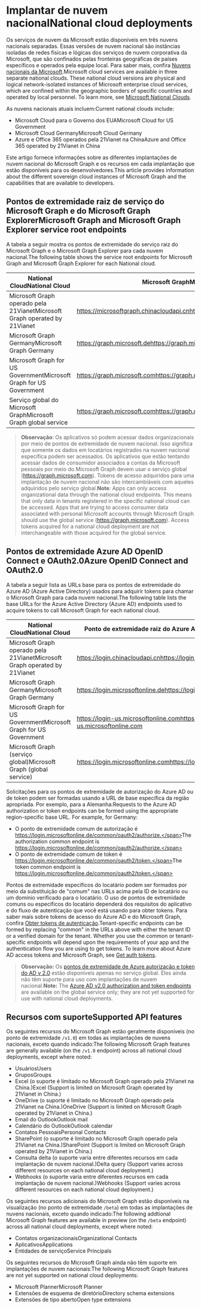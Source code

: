 # <a name="national-cloud-deployments"></a><span data-ttu-id="10235-101">Implantar de nuvem nacional</span><span class="sxs-lookup"><span data-stu-id="10235-101">National cloud deployments</span></span>


<span data-ttu-id="10235-p101">Os serviços de nuvem da Microsoft estão disponíveis em três nuvens nacionais separadas. Essas versões de nuvem nacional são instâncias isoladas de redes físicas e lógicas dos serviços de nuvem corporativa da Microsoft, que são confinados pelas fronteiras geográficas de países específicos e operados pela equipe local. Para saber mais, confira [Nuvens nacionais da Microsoft](https://www.microsoft.com/en-us/TrustCenter/CloudServices/NationalCloud).</span><span class="sxs-lookup"><span data-stu-id="10235-p101">Microsoft cloud services are available in three separate national clouds. These national cloud versions are physical and logical network-isolated instances of Microsoft enterprise cloud services, which are confined within the geographic borders of specific countries and operated by local personnel. To learn more, see [Microsoft National Clouds](https://www.microsoft.com/en-us/TrustCenter/CloudServices/NationalCloud).</span></span>

<span data-ttu-id="10235-105">As nuvens nacionais atuais incluem:</span><span class="sxs-lookup"><span data-stu-id="10235-105">Current national clouds include:</span></span>

- <span data-ttu-id="10235-106">Microsoft Cloud para o Governo dos EUA</span><span class="sxs-lookup"><span data-stu-id="10235-106">Microsoft Cloud for US Government</span></span>
- <span data-ttu-id="10235-107">Microsoft Cloud Germany</span><span class="sxs-lookup"><span data-stu-id="10235-107">Microsoft Cloud Germany</span></span>
- <span data-ttu-id="10235-108">Azure e Office 365 operados pela 21Vianet na China</span><span class="sxs-lookup"><span data-stu-id="10235-108">Azure and Office 365 operated by 21Vianet in China</span></span>

<span data-ttu-id="10235-109">Este artigo fornece informações sobre as diferentes implantações de nuvem nacional do Microsoft Graph e os recursos em cada implantação que estão disponíveis para os desenvolvedores.</span><span class="sxs-lookup"><span data-stu-id="10235-109">This article provides information about the different sovereign cloud instances of Microsoft Graph and the capabilities that are available to developers.</span></span> 

## <a name="microsoft-graph-and-microsoft-graph-explorer-service-root-endpoints"></a><span data-ttu-id="10235-110">Pontos de extremidade raiz de serviço do Microsoft Graph e do Microsoft Graph Explorer</span><span class="sxs-lookup"><span data-stu-id="10235-110">Microsoft Graph and Microsoft Graph Explorer service root endpoints</span></span>

<span data-ttu-id="10235-111">A tabela a seguir mostra os pontos de extremidade do serviço raiz do Microsoft Graph e o Microsoft Graph Explorer para cada nuvem nacional.</span><span class="sxs-lookup"><span data-stu-id="10235-111">The following table shows the service root endpoints for Microsoft Graph and Microsoft Graph Explorer for each National cloud.</span></span> 

| <span data-ttu-id="10235-112">National Cloud</span><span class="sxs-lookup"><span data-stu-id="10235-112">National Cloud</span></span> | <span data-ttu-id="10235-113">Microsoft Graph</span><span class="sxs-lookup"><span data-stu-id="10235-113">Microsoft Graph</span></span> | <span data-ttu-id="10235-114">Explorador do Microsoft Graph</span><span class="sxs-lookup"><span data-stu-id="10235-114">Microsoft Graph Explorer</span></span>
|---------------------------|----------------|----------------|
| <span data-ttu-id="10235-115">Microsoft Graph operado pela 21Vianet</span><span class="sxs-lookup"><span data-stu-id="10235-115">Microsoft Graph operated by 21Vianet</span></span> | <span data-ttu-id="10235-116">https://microsoftgraph.chinacloudapi.cn</span><span class="sxs-lookup"><span data-stu-id="10235-116">https://microsoftgraph.chinacloudapi.cn</span></span> | <span data-ttu-id="10235-117">https://developer.microsoft.com/pt-br/graph/graph-explorer-china</span><span class="sxs-lookup"><span data-stu-id="10235-117">https://developer.microsoft.com/zh-cn/graph/graph-explorer-china</span></span> |
| <span data-ttu-id="10235-118">Microsoft Graph Germany</span><span class="sxs-lookup"><span data-stu-id="10235-118">Microsoft Graph Germany</span></span> | <span data-ttu-id="10235-119">https://graph.microsoft.de</span><span class="sxs-lookup"><span data-stu-id="10235-119">https://graph.microsoft.de</span></span> | <span data-ttu-id="10235-120">Sem suporte.</span><span class="sxs-lookup"><span data-stu-id="10235-120">Not supported.</span></span> |
| <span data-ttu-id="10235-121">Microsoft Graph for US Government</span><span class="sxs-lookup"><span data-stu-id="10235-121">Microsoft Graph for US Government</span></span> | <span data-ttu-id="10235-122">https://graph.microsoft.com</span><span class="sxs-lookup"><span data-stu-id="10235-122">https://graph.microsoft.com</span></span> | <span data-ttu-id="10235-123">Sem suporte.</span><span class="sxs-lookup"><span data-stu-id="10235-123">Not supported.</span></span> |
| <span data-ttu-id="10235-124">Serviço global do Microsoft Graph</span><span class="sxs-lookup"><span data-stu-id="10235-124">Microsoft Graph global service</span></span> | <span data-ttu-id="10235-125">https://graph.microsoft.com</span><span class="sxs-lookup"><span data-stu-id="10235-125">https://graph.microsoft.com</span></span> | <span data-ttu-id="10235-126">https://developer.microsoft.com/graph/graph-explorer</span><span class="sxs-lookup"><span data-stu-id="10235-126">https://developer.microsoft.com/graph/graph-explorer</span></span> |

> <span data-ttu-id="10235-p102">**Observação**: Os aplicativos só podem acessar dados organizacionais por meio de pontos de extremidade de nuvem nacional. Isso significa que somente os dados em locatários registrados na nuvem nacional específica podem ser acessados. Os aplicativos que estão tentando acessar dados de consumidor associados a contas da Microsoft pessoais por meio do Microsoft Graph devem usar o serviço global (https://graph.microsoft.com). Tokens de acesso adquiridos para uma implantação de nuvem nacional não são intercambiáveis com aqueles adquiridos pelo serviço global.</span><span class="sxs-lookup"><span data-stu-id="10235-p102">**Note**: Apps can only access organizational data through the national cloud endpoints. This means that only data in tenants registered in the specific national cloud can be accessed. Apps that are trying to access consumer data associated with personal Microsoft accounts through Microsoft Graph should use the global service (https://graph.microsoft.com). Access tokens acquired for a national cloud deployment are not interchangeable with those acquired for the global service.</span></span>

## <a name="azure-ad-openid-connect-and-oauth20-endpoints"></a><span data-ttu-id="10235-131">Pontos de extremidade Azure AD OpenID Connect e OAuth2.0</span><span class="sxs-lookup"><span data-stu-id="10235-131">Azure OpenID Connect and OAuth2.0</span></span>

<span data-ttu-id="10235-132">A tabela a seguir lista as URLs base para os pontos de extremidade do Azure AD (Azure Active Directory) usados para adquirir tokens para chamar o Microsoft Graph para cada nuvem nacional.</span><span class="sxs-lookup"><span data-stu-id="10235-132">The following table lists the base URLs for the Azure Active Directory (Azure AD) endpoints used to acquire tokens to call Microsoft Graph for each national cloud.</span></span> 

| <span data-ttu-id="10235-133">National Cloud</span><span class="sxs-lookup"><span data-stu-id="10235-133">National Cloud</span></span> | <span data-ttu-id="10235-134">Ponto de extremidade raiz do Azure AD</span><span class="sxs-lookup"><span data-stu-id="10235-134">Azure AD endpoint</span></span> |
|---------------------------|----------------|
| <span data-ttu-id="10235-135">Microsoft Graph operado pela 21Vianet</span><span class="sxs-lookup"><span data-stu-id="10235-135">Microsoft Graph operated by 21Vianet</span></span> |<span data-ttu-id="10235-136">https://login.chinacloudapi.cn</span><span class="sxs-lookup"><span data-stu-id="10235-136">https://login.chinacloudapi.cn</span></span> | 
| <span data-ttu-id="10235-137">Microsoft Graph Germany</span><span class="sxs-lookup"><span data-stu-id="10235-137">Microsoft Graph Germany</span></span> | <span data-ttu-id="10235-138">https://login.microsoftonline.de</span><span class="sxs-lookup"><span data-stu-id="10235-138">https://login.microsoftonline.com</span></span> | 
| <span data-ttu-id="10235-139">Microsoft Graph for US Government</span><span class="sxs-lookup"><span data-stu-id="10235-139">Microsoft Graph for US Government</span></span> | <span data-ttu-id="10235-140">https://login-us.microsoftonline.com</span><span class="sxs-lookup"><span data-stu-id="10235-140">https://login-us.microsoftonline.com</span></span> | 
| <span data-ttu-id="10235-141">Microsoft Graph (serviço global)</span><span class="sxs-lookup"><span data-stu-id="10235-141">Microsoft Graph (global service)</span></span> | <span data-ttu-id="10235-142">https://login.microsoftonline.com</span><span class="sxs-lookup"><span data-stu-id="10235-142">https://login.microsoftonline.com</span></span> | 

<span data-ttu-id="10235-p103">Solicitações para os pontos de extremidade de autorização do Azure AD ou de token podem ser formadas usando a URL de base específica da região apropriada. Por exemplo, para a Alemanha:</span><span class="sxs-lookup"><span data-stu-id="10235-p103">Requests to the Azure AD authorization or token endpoints can be formed using the appropriate region-specific base URL. For example, for Germany:</span></span>

- <span data-ttu-id="10235-145">O ponto de extremidade comum de autorização é https://login.microsoftonline.de/common/oauth2/authorize.</span><span class="sxs-lookup"><span data-stu-id="10235-145">The authorization common endpoint is https://login.microsoftonline.de/common/oauth2/authorize.</span></span>
- <span data-ttu-id="10235-146">O ponto de extremidade comum de token é https://login.microsoftonline.de/common/oauth2/token.</span><span class="sxs-lookup"><span data-stu-id="10235-146">The token common endpoint is https://login.microsoftonline.de/common/oauth2/token.</span></span>

<span data-ttu-id="10235-p104">Pontos de extremidade específicos do locatário podem ser formados por meio da substituição de "comum" nas URLs acima pela ID de locatário ou um domínio verificado para o locatário. O uso de pontos de extremidade comuns ou específicos do locatário dependerá dos requisitos do aplicativo e do fluxo de autenticação que você está usando para obter tokens. Para saber mais sobre tokens de acesso do Azure AD e do Microsoft Graph, confira [Obter tokens de autenticação](./auth_overview.md).</span><span class="sxs-lookup"><span data-stu-id="10235-p104">Tenant-specific endpoints can be formed by replacing "common" in the URLs above with either the tenant ID or a verified domain for the tenant. Whether you use the common or tenant-specific endpoints will depend upon the requirements of your app and the authentication flow you are using to get tokens. To learn more about Azure AD access tokens and Microsoft Graph, see [Get auth tokens](./auth_overview.md).</span></span>

> <span data-ttu-id="10235-150">**Observação:** Os [pontos de extremidade de Azure autorização e token do AD v 2.0](https://azure.microsoft.com/en-us/documentation/articles/active-directory-appmodel-v2-overview/) estão disponíveis apenas no serviço global. Eles ainda não têm suporte para uso com implantações de nuvem nacional.</span><span class="sxs-lookup"><span data-stu-id="10235-150">**Note:** The [Azure AD v2.0 authorization and token endpoints](https://azure.microsoft.com/en-us/documentation/articles/active-directory-appmodel-v2-overview/) are available on the global service only; they are not yet supported for use with national cloud deployments.</span></span> 

## <a name="supported-features"></a><span data-ttu-id="10235-151">Recursos com suporte</span><span class="sxs-lookup"><span data-stu-id="10235-151">Supported API features</span></span>

<span data-ttu-id="10235-152">Os seguintes recursos do Microsoft Graph estão geralmente disponíveis (no ponto de extremidade `/v1.0`) em todas as implantações de nuvens nacionais, exceto quando indicado:</span><span class="sxs-lookup"><span data-stu-id="10235-152">The following Microsoft Graph features are generally available (on the `/v1.0` endpoint) across all national cloud deployments, except where noted:</span></span>

* <span data-ttu-id="10235-153">Usuários</span><span class="sxs-lookup"><span data-stu-id="10235-153">Users</span></span>
* <span data-ttu-id="10235-154">Grupos</span><span class="sxs-lookup"><span data-stu-id="10235-154">Groups</span></span>
* <span data-ttu-id="10235-155">Excel (o suporte é limitado no Microsoft Graph operado pela 21Vianet na China.)</span><span class="sxs-lookup"><span data-stu-id="10235-155">Excel (Support is limited on Microsoft Graph operated by 21Vianet in China.)</span></span>
* <span data-ttu-id="10235-156">OneDrive (o suporte é limitado no Microsoft Graph operado pela 21Vianet na China.)</span><span class="sxs-lookup"><span data-stu-id="10235-156">OneDrive (Support is limited on Microsoft Graph operated by 21Vianet in China.)</span></span>
* <span data-ttu-id="10235-157">Email do Outlook</span><span class="sxs-lookup"><span data-stu-id="10235-157">Outlook mail</span></span>
* <span data-ttu-id="10235-158">Calendário do Outlook</span><span class="sxs-lookup"><span data-stu-id="10235-158">Outlook calendar</span></span>
* <span data-ttu-id="10235-159">Contatos Pessoais</span><span class="sxs-lookup"><span data-stu-id="10235-159">Personal Contacts</span></span> 
* <span data-ttu-id="10235-160">SharePoint (o suporte é limitado no Microsoft Graph operado pela 21Vianet na China.)</span><span class="sxs-lookup"><span data-stu-id="10235-160">SharePoint (Support is limited on Microsoft Graph operated by 21Vianet in China.)</span></span>
* <span data-ttu-id="10235-161">Consulta delta (o suporte varia entre diferentes recursos em cada implantação de nuvem nacional.)</span><span class="sxs-lookup"><span data-stu-id="10235-161">Delta query (Support varies across different resources on each national cloud deployment.)</span></span>
* <span data-ttu-id="10235-162">Webhooks (o suporte varia entre diferentes recursos em cada implantação de nuvem nacional.)</span><span class="sxs-lookup"><span data-stu-id="10235-162">Webhooks (Support varies across different resources on each national cloud deployment.)</span></span>

<span data-ttu-id="10235-163">Os seguintes recursos adicionais do Microsoft Graph estão disponíveis na visualização (no ponto de extremidade `/beta`) em todas as implantações de nuvens nacionais, exceto quando indicado:</span><span class="sxs-lookup"><span data-stu-id="10235-163">The following addtional Microsoft Graph features are available in preview (on the `/beta` endpoint) across all national cloud deployments, except where noted:</span></span>

* <span data-ttu-id="10235-164">Contatos organizacionais</span><span class="sxs-lookup"><span data-stu-id="10235-164">Organizational Contacts</span></span>
* <span data-ttu-id="10235-165">Aplicativos</span><span class="sxs-lookup"><span data-stu-id="10235-165">Applications</span></span>
* <span data-ttu-id="10235-166">Entidades de serviço</span><span class="sxs-lookup"><span data-stu-id="10235-166">Service Principals</span></span>

<span data-ttu-id="10235-167">Os seguintes recursos do Microsoft Graph ainda não têm suporte em implantações de nuvem nacionais:</span><span class="sxs-lookup"><span data-stu-id="10235-167">The following Microsoft Graph features are not yet supported on national cloud deployments:</span></span>

* <span data-ttu-id="10235-168">Microsoft Planner</span><span class="sxs-lookup"><span data-stu-id="10235-168">Microsoft Planner</span></span>
* <span data-ttu-id="10235-169">Extensões de esquema de diretório</span><span class="sxs-lookup"><span data-stu-id="10235-169">Directory schema extensions</span></span>
* <span data-ttu-id="10235-170">Extensões de tipo aberto</span><span class="sxs-lookup"><span data-stu-id="10235-170">Open type extensions</span></span>
